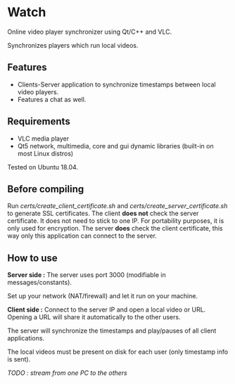 # Watch
Online video player synchronizer using Qt/C++ and VLC.

Synchronizes players which run local videos.

## Features
+ Clients-Server application to synchronize timestamps between local video players.
+ Features a chat as well.

## Requirements
+ VLC media player
+ Qt5 network, multimedia, core and gui dynamic libraries (built-in on most Linux distros)

Tested on Ubuntu 18.04.

## Before compiling
Run *certs/create_client_certificate.sh* and *certs/create_server_certificate.sh* to generate SSL certificates.
The client **does not** check the server certificate. It does not need to stick to one IP. For portability purposes, it is only used for encryption. 
The server **does** check the client certificate, this way only this application can connect to the server.

## How to use
**Server side :** The server uses port 3000 (modifiable in messages/constants).

Set up your network (NAT/firewall) and let it run on your machine.

**Client side :** Connect to the server IP and open a local video or URL. Opening a URL will share it automatically to the other users.

The server will synchronize the timestamps and play/pauses of all client applications.

The local videos must be present on disk for each user (only timestamp info is sent).

*TODO : stream from one PC to the others*

